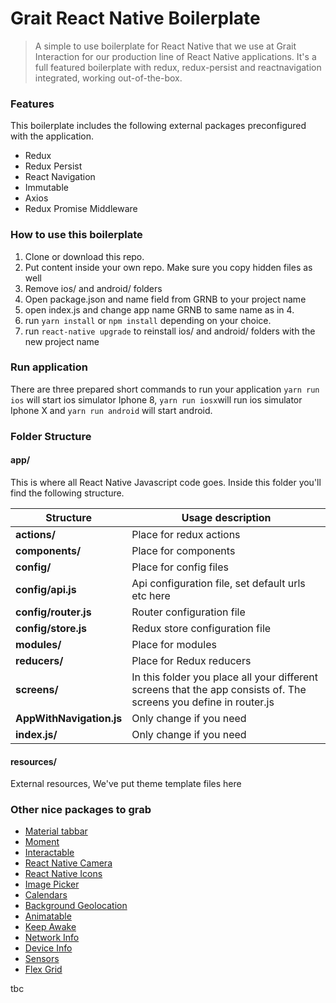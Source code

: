 # Grait React Native Boilerplate
> A simple to use boilerplate for React Native that we use at Grait Interaction
for our production line of React Native applications. It's a full featured
boilerplate with redux, redux-persist and reactnavigation integrated, working
out-of-the-box.

### Features
This boilerplate includes the following external packages preconfigured with
the application.

- Redux
- Redux Persist
- React Navigation
- Immutable
- Axios
- Redux Promise Middleware

### How to use this boilerplate

1. Clone or download this repo.
2. Put content inside your own repo. Make sure you copy hidden files as well
3. Remove ios/ and android/ folders
4. Open package.json and name field from GRNB to your project name
5. open index.js and change app name GRNB to same name as in 4.
6. run ```yarn install``` or ```npm install``` depending on your choice.
7. run ```react-native upgrade``` to reinstall ios/ and android/ folders with the new project name

### Run application
There are three prepared short commands to run your application
``` yarn run ios ``` will start ios simulator Iphone 8, ```yarn run iosx```will run ios simulator Iphone X and ```yarn run android``` will start android.

### Folder Structure

#### app/
This is where all React Native Javascript code goes. Inside this folder you'll find the following structure.

| Structure                 | Usage description |
| -------------             | ------------- |
| **actions/**              | Place for redux actions |
| **components/**           | Place for components |
| **config/**               | Place for config files |
| **config/api.js**         | Api configuration file, set default urls etc here |
| **config/router.js**      | Router configuration file |
| **config/store.js**       | Redux store configuration file |
| **modules/**              | Place for modules |
| **reducers/**             | Place for Redux reducers |
| **screens/**              | In this folder you place all your different screens that the app consists of. The screens you define in router.js |
| **AppWithNavigation.js**  | Only change if you need |
| **index.js/**             | Only change if you need |

#### resources/
External resources, We've put theme template files here

### Other nice packages to grab

- [Material tabbar](https://github.com/timomeh/react-native-material-bottom-navigation)
- [Moment](https://www.npmjs.com/package/moment)
- [Interactable](https://github.com/wix/react-native-interactable)
- [React Native Camera](https://github.com/react-native-community/react-native-camera)
- [React Native Icons](https://github.com/oblador/react-native-vector-icons)
- [Image Picker](https://github.com/react-community/react-native-image-picker)
- [Calendars](https://github.com/wix/react-native-calendars)
- [Background Geolocation](https://github.com/mauron85/react-native-background-geolocation/issues/109)
- [Animatable](https://github.com/oblador/react-native-animatable)
- [Keep Awake](https://github.com/corbt/react-native-keep-awake)
- [Network Info](https://github.com/pusherman/react-native-network-info)
- [Device Info](https://github.com/rebeccahughes/react-native-device-info)
- [Sensors](https://github.com/react-native-sensors/react-native-sensors)
- [Flex Grid](https://github.com/GeekyAnts/react-native-easy-grid)

tbc
